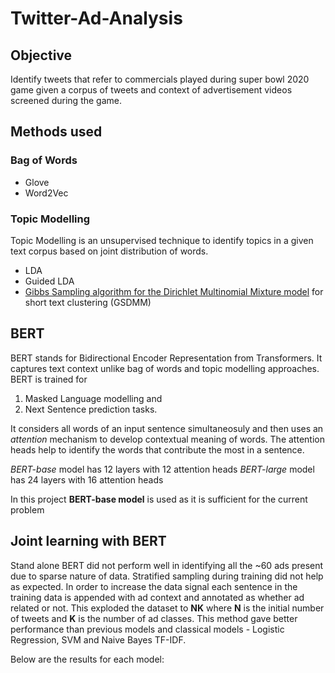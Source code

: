 # Twitter-Ad-Analysis

## Objective
Identify tweets that refer to commercials played during super bowl 2020 game given a corpus of tweets and context of advertisement videos screened during the game. 

## Methods used
### Bag of Words
- Glove
- Word2Vec

### Topic Modelling
Topic Modelling is an unsupervised technique to identify topics in a given text corpus based on joint distribution of words. 
- LDA 
- Guided LDA
- [Gibbs Sampling algorithm for the Dirichlet Multinomial Mixture model](http://dbgroup.cs.tsinghua.edu.cn/wangjy/papers/KDD14-GSDMM.pdf) for short text clustering (GSDMM)

## BERT
 BERT stands for Bidirectional Encoder Representation from Transformers. It captures text context unlike bag of words and topic modelling approaches. BERT is trained for
 1. Masked Language modelling and 
 2. Next Sentence prediction tasks. 
 
 It considers all words of an input sentence simultaneosuly and then uses an _attention_ mechanism to develop contextual meaning of words. The attention heads help to identify the words that contribute the most in a sentence. 

_BERT-base_ model has 12 layers with 12 attention heads
_BERT-large_ model has 24 layers with 16 attention heads

In this project __BERT-base model__ is used as it is sufficient for the current problem

## Joint learning with BERT

Stand alone BERT did not perform well in identifying all the ~60 ads present due to sparse nature of data. Stratified sampling during training did not help as expected. In order to increase the data signal each sentence in the training data is appended with ad context and annotated as whether ad related or not. This exploded the dataset to __NK__ where __N__ is the initial number of tweets and __K__ is the number of ad classes. This method gave better performance than previous models and classical models - Logistic Regression, SVM and Naive Bayes TF-IDF. 

Below are the results for each model:



